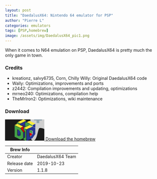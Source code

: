 ```yaml
---
layout: post
title: "DaedalusX64: Nintendo 64 emulator for PSP"
author: "Pierre L"
categories: emulators
tags: [PSP,homebrew]
image: /assets/img/DaedalusX64_pic1.png
---
```


When it comes to N64 emulation on PSP, DaedalusX64 is pretty much the only game in town.

### Credits

- kreationz, salvy6735, Corn, Chilly Willy: Original DaedalusX64 code
- Wally: Optimizations, improvements and ports
- z2442: Compilation improvements and updating, optimizations
- mrneo240: Optimizations, compilation help
- TheMrIron2: Optimizations, wiki maintenance 

### Download

<p class="download-btn">
    <a href="https://github.com/DaedalusX64/daedalus/releases/tag/1.1.8">
	<img border="0" alt="Download the homebrew" src="/assets/img/icon0/2021-05-01-Nintendo64.png" width="130" height="70">
	Download the homebrew
	</a>
</p>

| Brew Info    |             |
|--------------|-------------|
| Creator      | DaedalusX64 Team |
| Release date | 2019-10-23  |
| Version      | 1.1.8  |
